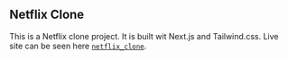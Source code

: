 ## Netflix Clone

This is a Netflix clone project. It is built wit Next.js and Tailwind.css. Live site can be seen here [`netflix_clone`](https://github.com/vercel/next.js/tree/canary/packages/create-next-app).
